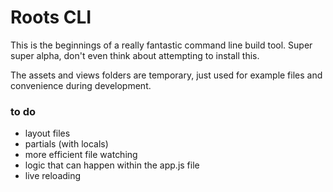 # Roots CLI

This is the beginnings of a really fantastic command line build tool. Super super alpha, don't even think about attempting to install this.

The assets and views folders are temporary, just used for example files and convenience during development.

### to do

- layout files
- partials (with locals)
- more efficient file watching
- logic that can happen within the app.js file
- live reloading